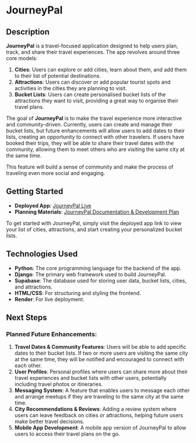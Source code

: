 # JourneyPal

## Description
**JourneyPal** is a travel-focused application designed to help users plan, track, and share their travel experiences. The app revolves around three core models:

1. **Cities**: Users can explore or add cities, learn about them, and add them to their list of potential destinations.
2. **Attractions**: Users can discover or add popular tourist spots and activities in the cities they are planning to visit.
3. **Bucket Lists**: Users can create personalised bucket lists of the attractions they want to visit, providing a great way to organise their travel plans.

The goal of **JourneyPal** is to make the travel experience more interactive and community-driven. Currently, users can create and manage their bucket lists, but future enhancements will allow users to add dates to their lists, creating an opportunity to connect with other travelers. If users have booked their trips, they will be able to share their travel dates with the community, allowing them to meet others who are visiting the same city at the same time.

This feature will build a sense of community and make the process of traveling even more social and engaging.

## Getting Started

- **Deployed App**: [JourneyPal Live](https://journeypal.onrender.com/)
- **Planning Materials**: [JourneyPal Documentation & Development Plan](https://trello.com/b/lPR9WTkX/journeypal)

To get started with JourneyPal, simply visit the deployed app link to view your list of cities, attractions, and start creating your personalized bucket lists.

## Technologies Used

- **Python**: The core programming language for the backend of the app.
- **Django**: The primary web framework used to build JourneyPal.
- **Supabase**: The database used for storing user data, bucket lists, cities, and attractions.
- **HTML/CSS**: For structuring and styling the frontend.
- **Render**: For live deployment.

## Next Steps

### Planned Future Enhancements:

1. **Travel Dates & Community Features**: Users will be able to add specific dates to their bucket lists. If two or more users are visiting the same city at the same time, they will be notified and encouraged to connect with each other.
2. **User Profiles**: Personal profiles where users can share more about their travel experiences and bucket lists with other users, potentially including travel photos or itineraries.
3. **Messaging System**: A feature that enables users to message each other and arrange meetups if they are traveling to the same city at the same time.
4. **City Recommendations & Reviews**: Adding a review system where users can leave feedback on cities or attractions, helping future users make better travel decisions.
5. **Mobile App Development**: A mobile app version of JourneyPal to allow users to access their travel plans on the go.
